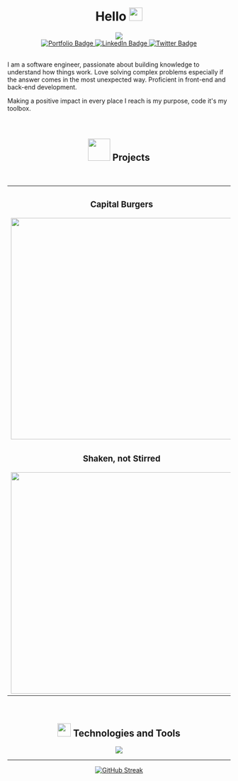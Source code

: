 

<div id="header" align="center">
  
  
   <h1> 
    Hello <img src="https://media.giphy.com/media/hvRJCLFzcasrR4ia7z/giphy.gif" width="30"/>
     </h1>  
 
  <img src="https://user-images.githubusercontent.com/101868896/174448716-5d5121c1-41fe-4219-af49-e02d54063032.png"/>
 <div id="badges">
    <a href="https://manugc.netlify.app/index.html">
  <img src="https://img.shields.io/badge/Portfolio-023e8a?style=for-the-badge" alt="Portfolio Badge"/>
    </a>
    <a href="https://www.linkedin.com/in/manugc/">
  <img src="https://img.shields.io/badge/LinkedIn-0072b1?style=for-the-badge&logo=linkedin&logoColor=white" alt="LinkedIn Badge"/>
    </a>
    <a href="https://twitter.com/Manu_GC22">
  <img src="https://img.shields.io/badge/Twitter-blue?style=for-the-badge&logo=twitter&logoColor=white" alt="Twitter Badge"/>
    </a>
  </div>
</div>
<!-- 
////////////////////
ABOUT ME
//////////////////// 
-->
<div id="aboutme">
  <br>
  <p> 
I am a software engineer, passionate about building knowledge to understand how things work. Love solving complex problems especially if the answer comes in the most unexpected way. Proficient in front-end and back-end development.
    
Making a positive impact in every place I reach is my purpose, code it's my toolbox.
  </p>
</div>

<br>
<!-- 
////////////////////
PROJECTS
//////////////////// 
-->
<div id="projects">
  <h2 align="center"> <img src="https://media.giphy.com/media/WNzMTQC7dLXBKoMe3K/giphy.gif" width="50"/> Projects </h2>
  <br>
  
   <table>
  <tr>
    <th> <h3> Capital Burgers </h3> <a href="https://capitalburgers.netlify.app" target="_blank"> <img src="https://media.giphy.com/media/U5PiAkVAez2p41tOg9/giphy.gif" width=500> </a> </img></th>
    <th><h3> True Paradise Tours </h3> <a href="https://trueparadisetours.netlify.app" target="_blank"> <img src="https://media.giphy.com/media/Pvqhf8rKf4DsJzvgtz/giphy.gif" width=500> </a> </th>
  </tr>
  <tr>
    <td><h3 align="center"> Shaken, not Stirred </h3> <a href="https://shakennotstirred.netlify.app" target="_blank"> <img src="https://media.giphy.com/media/zdGiPcsFKTrZeOJnvz/giphy.gif" width=500> </a> </td>
    <td><h3 align="center"> Gaming Pill </h3> <a href="https://gamingpill.netlify.app" target="_blank"> <img src="https://media.giphy.com/media/cjSUcauS6nwYdAaiiE/giphy.gif" width=500> </a> </td>
  </tr>

</table> 
  
</div>

<br>

<!-- 
////////////////////
TECHNOLOGIES
//////////////////// 
-->
<div id="tech" align="center">
  <h2 align="center" > 
   <img src="https://media.giphy.com/media/uhQuegHFqkVYuFMXMQ/giphy.gif" width="30"/>  Technologies and Tools
     </h2>  
<!--   <img src="https://media.giphy.com/media/meGpQMxGPC461ZD6Ad/giphy.gif" width="150"/> -->
  
<!--   <img src="https://github.com/devicons/devicon/blob/master/icons/html5/html5-original.svg" title="HTML5" alt="HTML" width="60" height="60"/>&nbsp;
  <img src="https://github.com/devicons/devicon/blob/master/icons/css3/css3-plain-wordmark.svg"  title="CSS3" alt="CSS" width="60" height="60"/>&nbsp;
  <img src="https://github.com/devicons/devicon/blob/master/icons/javascript/javascript-original.svg" title="JavaScript" alt="JavaScript" width="60" height="60"/>&nbsp;
  <img src="https://github.com/devicons/devicon/blob/master/icons/nodejs/nodejs-plain-wordmark.svg" title="NodeJS" alt="NodeJS" width="60" height="60"/>&nbsp;
  <img src="https://github.com/devicons/devicon/blob/master/icons/react/react-original-wordmark.svg" title="React" alt="React" width="60" height="60"/>&nbsp;
  <img src="https://github![techss](https://user-images.githubusercontent.com/101868896/174457462-70697d05-7f03-47c9-89cf-df35478ad1de.png)
.com/devicons/devicon/blob/master/icons/git/git-original.svg" title="Git" alt="Git" width="60" height="60"/>&nbsp; -->
  
<img src="https://user-images.githubusercontent.com/101868896/175073517-10b60592-0c52-4e53-9e57-f88750464370.png"/>



<br>
<!-- 
////////////////////
STREAK
//////////////////// 
-->
<hr>
<div align="center">
  
[![GitHub Streak](http://github-readme-streak-stats.herokuapp.com?user=ManuGC22&theme=black-ice)](https://git.io/streak-stats)

</div>
<!--
**ManuGC22/ManuGC22** is a ✨ _special_ ✨ repository because its `README.md` (this file) appears on your GitHub profile.

Here are some ideas to get you started:

- 🔭 I’m currently working on ...
- 🌱 I’m currently learning ...
- 👯 I’m looking to collaborate on ...
- 🤔 I’m looking for help with ...
- 💬 Ask me about ...
- 📫 How to reach me: ...
- 😄 Pronouns: ...
- ⚡ Fun fact: ...
-->

